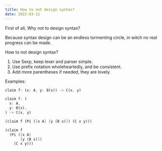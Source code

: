 ```yaml
---
title: How to not design syntax?
date: 2022-03-12
---
```


First of all, Why not to design syntax?

Because syntax design can be an endless tormenting circle,
in witch no real progress can be made.

How to not design syntax?

1. Use Sexp, keep lexer and parser simple.
2. Use prefix notation wholeheartedly, and be consistent.
3. Add more parentheses if needed, they are lovely.

Examples:

```javascript
claim f: (x: A, y: B(x)) -> C(x, y)

claim f: (
  x: A,
  y: B(x),
) -> C(x, y)
```

```scheme
(claim f (Pi ([x A] [y (B x)]) (C x y)))

(claim f
  (Pi ([x A]
       [y (B x)])
    (C x y)))
```
